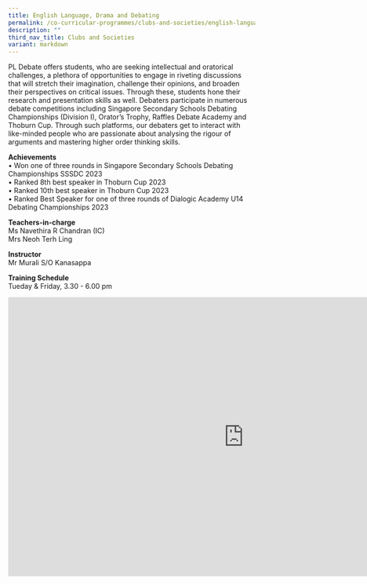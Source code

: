 ```yaml
---
title: English Language, Drama and Debating
permalink: /co-curricular-programmes/clubs-and-societies/english-language-drama-and-debating/
description: ""
third_nav_title: Clubs and Societies
variant: markdown
---
```

PL Debate offers students, who are seeking intellectual and oratorical challenges, a plethora of opportunities to engage in riveting discussions that will stretch their imagination, challenge their opinions, and broaden their perspectives on critical issues. Through these, students hone their research and presentation skills as well. Debaters participate in numerous debate competitions including Singapore Secondary Schools Debating Championships (Division I), Orator’s Trophy, Raffles Debate Academy and Thoburn Cup. Through such platforms, our debaters get to interact with like-minded people who are passionate about analysing the rigour of arguments and mastering higher order thinking skills.


**Achievements**<br>
• Won one of three rounds in Singapore Secondary Schools Debating
Championships SSSDC 2023<br>
• Ranked 8th best speaker in Thoburn Cup 2023<br>
• Ranked 10th best speaker in Thoburn Cup 2023<br>
• Ranked Best Speaker for one of three rounds of Dialogic Academy U14 Debating Championships 2023

  
**Teachers-in-charge**  <br>
Ms Navethira R Chandran (IC)  <br>
Mrs Neoh Terh Ling  <br>

**Instructor**  <br>
Mr Murali S/O Kanasappa 

**Training Schedule**<br>
Tueday &amp; Friday, 3.30 - 6.00 pm


<iframe allowfullscreen="true" height="569" width="960" frameborder="0" src="https://docs.google.com/presentation/d/e/2PACX-1vTDUhW7zb4cubmUToK71soWv-KOxn0j5lJK6029vTCC7_pExFhQCDngo-44Q8YTfkdYLQCWSasG1LFN/embed?start=true&amp;loop=true&amp;delayms=3000"></iframe>